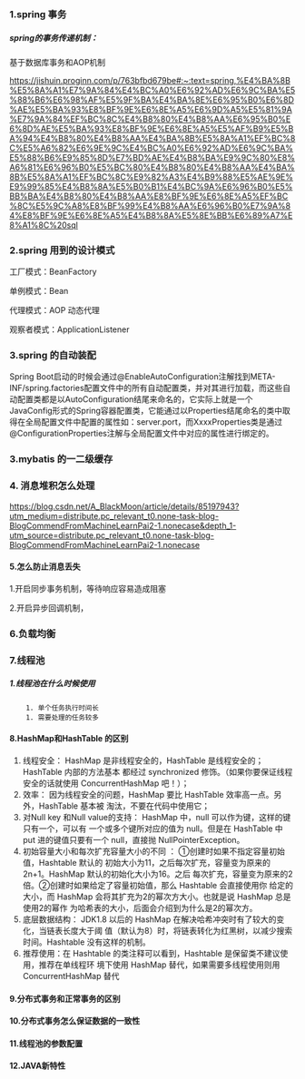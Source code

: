 ### 1.spring 事务

##### spring的事务传递机制：

基于数据库事务和AOP机制 

https://jishuin.proginn.com/p/763bfbd679be#:~:text=spring,%E4%BA%8B%E5%8A%A1%E7%9A%84%E4%BC%A0%E6%92%AD%E6%9C%BA%E5%88%B6%E6%98%AF%E5%9F%BA%E4%BA%8E%E6%95%B0%E6%8D%AE%E5%BA%93%E8%BF%9E%E6%8E%A5%E6%9D%A5%E5%81%9A%E7%9A%84%EF%BC%8C%E4%B8%80%E4%B8%AA%E6%95%B0%E6%8D%AE%E5%BA%93%E8%BF%9E%E6%8E%A5%E5%AF%B9%E5%BA%94%E4%B8%80%E4%B8%AA%E4%BA%8B%E5%8A%A1%EF%BC%8C%E5%A6%82%E6%9E%9C%E4%BC%A0%E6%92%AD%E6%9C%BA%E5%88%B6%E9%85%8D%E7%BD%AE%E4%B8%BA%E9%9C%80%E8%A6%81%E6%96%B0%E5%BC%80%E4%B8%80%E4%B8%AA%E4%BA%8B%E5%8A%A1%EF%BC%8C%E9%82%A3%E4%B9%88%E5%AE%9E%E9%99%85%E4%B8%8A%E5%B0%B1%E4%BC%9A%E6%96%B0%E5%BB%BA%E4%B8%80%E4%B8%AA%E8%BF%9E%E6%8E%A5%EF%BC%8C%E5%9C%A8%E8%BF%99%E4%B8%AA%E6%96%B0%E7%9A%84%E8%BF%9E%E6%8E%A5%E4%B8%8A%E5%8E%BB%E6%89%A7%E8%A1%8C%20sql

### 2.spring 用到的设计模式

工厂模式：BeanFactory

单例模式：Bean

代理模式：AOP 动态代理

观察者模式：ApplicationListener

### 3.spring 的自动装配

Spring Boot启动的时候会通过@EnableAutoConfiguration注解找到META-INF/spring.factories配置文件中的所有自动配置类，并对其进行加载，而这些自动配置类都是以AutoConfiguration结尾来命名的，它实际上就是一个JavaConfig形式的Spring容器配置类，它能通过以Properties结尾命名的类中取得在全局配置文件中配置的属性如：server.port，而XxxxProperties类是通过@ConfigurationProperties注解与全局配置文件中对应的属性进行绑定的。

### 3.mybatis 的一二级缓存



### 4. 消息堆积怎么处理

https://blog.csdn.net/A_BlackMoon/article/details/85197943?utm_medium=distribute.pc_relevant_t0.none-task-blog-BlogCommendFromMachineLearnPai2-1.nonecase&depth_1-utm_source=distribute.pc_relevant_t0.none-task-blog-BlogCommendFromMachineLearnPai2-1.nonecase

#### 5.怎么防止消息丢失

1.开启同步事务机制，等待响应容易造成阻塞

2.开启异步回调机制，

### 6.负载均衡

### 7.线程池

##### 	1.线程池在什么时候使用

		1. 单个任务执行时间长
		1. 需要处理的任务较多

#### 8.HashMap和HashTable 的区别

1. 线程安全： HashMap 是非线程安全的，HashTable 是线程安全的；HashTable 内部的方法基本
    都经过 synchronized 修饰。（如果你要保证线程安全的话就使用 ConcurrentHashMap
    吧！）；
2. 效率： 因为线程安全的问题，HashMap 要比 HashTable 效率高一点。另外，HashTable 基本被
    淘汰，不要在代码中使用它；
3. 对Null key 和Null value的支持： HashMap 中，null 可以作为键，这样的键只有一个，可以有
    一个或多个键所对应的值为 null。但是在 HashTable 中 put 进的键值只要有一个 null，直接抛
    NullPointerException。
4. 初始容量大小和每次扩充容量大小的不同 ： ①创建时如果不指定容量初始值，Hashtable 默认的
    初始大小为11，之后每次扩充，容量变为原来的2n+1。HashMap 默认的初始化大小为16。之后
    每次扩充，容量变为原来的2倍。②创建时如果给定了容量初始值，那么 Hashtable 会直接使用你
    给定的大小，而 HashMap 会将其扩充为2的幂次方大小。也就是说 HashMap 总是使用2的幂作
    为哈希表的大小，后面会介绍到为什么是2的幂次方。
5. 底层数据结构： JDK1.8 以后的 HashMap 在解决哈希冲突时有了较大的变化，当链表长度大于阈
    值（默认为8）时，将链表转化为红黑树，以减少搜索时间。Hashtable 没有这样的机制。
6. 推荐使用：在 Hashtable 的类注释可以看到，Hashtable 是保留类不建议使用，推荐在单线程环
    境下使用 HashMap 替代，如果需要多线程使用则用 ConcurrentHashMap 替代



#### 9.分布式事务和正常事务的区别



#### 10.分布式事务怎么保证数据的一致性



#### 11.线程池的参数配置



#### 12.JAVA新特性

